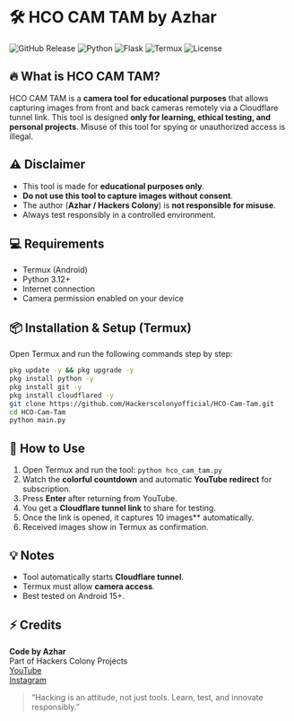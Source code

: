 # 🛠️ HCO CAM TAM by Azhar
![GitHub Release](https://img.shields.io/github/v/release/yourusername/HCO-CAM-TAM?color=green&style=for-the-badge) ![Python](https://img.shields.io/badge/python-3.12-blue?style=for-the-badge) ![Flask](https://img.shields.io/badge/flask-3.1.1-orange?style=for-the-badge) ![Termux](https://img.shields.io/badge/termux-compatible-brightgreen?style=for-the-badge) ![License](https://img.shields.io/badge/license-MIT-lightgrey?style=for-the-badge)

## 🔥 What is HCO CAM TAM?
HCO CAM TAM is a **camera tool for educational purposes** that allows capturing images from front and back cameras remotely via a Cloudflare tunnel link. This tool is designed **only for learning, ethical testing, and personal projects**. Misuse of this tool for spying or unauthorized access is illegal.

## ⚠️ Disclaimer
- This tool is made for **educational purposes only**.  
- **Do not use this tool to capture images without consent**.  
- The author (**Azhar / Hackers Colony**) is **not responsible for misuse**.  
- Always test responsibly in a controlled environment.  

## 💻 Requirements
- Termux (Android)  
- Python 3.12+  
- Internet connection  
- Camera permission enabled on your device  

## 📦 Installation & Setup (Termux)
Open Termux and run the following commands step by step:

```bash
pkg update -y && pkg upgrade -y
pkg install python -y
pkg install git -y
pkg install cloudflared -y
git clone https://github.com/Hackerscolonyofficial/HCO-Cam-Tam.git
cd HCO-Cam-Tam
python main.py
```

## 🚀 How to Use
1. Open Termux and run the tool: `python hco_cam_tam.py`  
2. Watch the **colorful countdown** and automatic **YouTube redirect** for subscription.  
3. Press **Enter** after returning from YouTube.  
4. You get a **Cloudflare tunnel link** to share for testing.  
6. Once the link is opened, it captures 10 images** automatically.  
7. Received images show in Termux as confirmation.

## 💡 Notes
- Tool automatically starts **Cloudflare tunnel**.  
- Termux must allow **camera access**.  
- Best tested on Android 15+.  

## ⚡ Credits
**Code by Azhar**  
Part of Hackers Colony Projects  
[YouTube](https://youtube.com/@hackers_colony_tech?si=pvdCWZggTIuGb0ya)  
[Instagram](https://www.instagram.com/hackers_colony_official)

> “Hacking is an attitude, not just tools. Learn, test, and innovate responsibly.”
